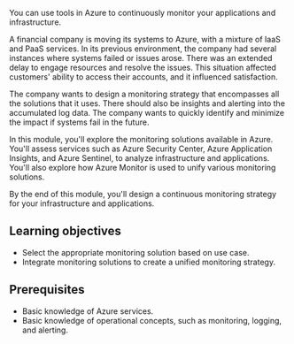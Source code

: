 You can use tools in Azure to continuously monitor your applications and infrastructure.

A financial company is moving its systems to Azure, with a mixture of IaaS and PaaS services. In its previous environment, the company had several instances where systems failed or issues arose. There was an extended delay to engage resources and resolve the issues. This situation affected customers' ability to access their accounts, and it influenced satisfaction. 

The company wants to design a monitoring strategy that encompasses all the solutions that it uses. There should also be insights and alerting into the accumulated log data. The company wants to quickly identify and minimize the impact if systems fail in the future.

In this module, you'll explore the monitoring solutions available in Azure. You'll assess services such as Azure Security Center, Azure Application Insights, and Azure Sentinel, to analyze infrastructure and applications. You'll also explore how Azure Monitor is used to unify various monitoring solutions.

By the end of this module, you'll design a continuous monitoring strategy for your infrastructure and applications.

## Learning objectives

- Select the appropriate monitoring solution based on use case.
- Integrate monitoring solutions to create a unified monitoring strategy.

## Prerequisites

- Basic knowledge of Azure services.
- Basic knowledge of operational concepts, such as monitoring, logging, and alerting.
